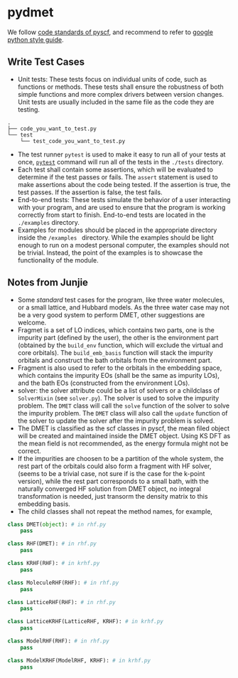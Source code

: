 # pydmet
We follow [code standards of pyscf](https://pyscf.org/code-rule.html#), and recommend to refer to
[google python style guide](https://google.github.io/styleguide/pyguide.html).
## Write Test Cases
- Unit tests: These tests focus on individual units of code, such as functions or methods. These tests shall ensure the robustness of both simple functions and more complex drivers between version changes. Unit tests are usually included in the same file as the code they are testing.
```
.
├── code_you_want_to_test.py
└── test
    └── test_code_you_want_to_test.py
```
- The test runner `pytest` is used to make it easy to run all of your tests at once, [`pytest`](https://docs.pytest.org/en/7.2.x/) command will run all of the tests in the `./tests` directory.
- Each test shall contain some assertions, which will be evaluated to determine if the test passes or fails. The `assert` statement is used to make assertions about the code being tested. If the assertion is true, the test passes. If the assertion is false, the test fails.
- End-to-end tests: These tests simulate the behavior of a user interacting with your program, and are used to ensure that the program is working correctly from start to finish. End-to-end tests are located in the `./examples` directory.
- Examples for modules should be placed in the appropriate directory inside the `/examples ` directory. While the examples should be light enough to run on a modest personal computer, the examples should not be trivial. Instead, the point of the examples is to showcase the functionality of the module.

## Notes from Junjie
- Some _standard_ test cases for the program, like three water molecules, or a small
lattice, and Hubbard models. As the three water case may not be a very good system to perform
DMET, other suggestions are welcome.
- Fragmet is a set of LO indices, which contains two parts, one is the impurity part (defined by the user), 
  the other is the environment part (obtained by the `build_env` function, which will exclude the virtual
  and core orbitals). The `build_emb_basis` function will stack the impurity orbitals and construct the 
  bath orbitals from the environment part.
- Fragment is also used to refer to the orbitals in the embedding space, which contains the impurity EOs
  (shall be the same as impurity LOs), and the bath EOs (constructed from the environment LOs).
- solver: the solver attribute could be a list of solvers or a childclass of `SolverMixin` (see `solver.py`).
  The solver is used to solve the impurity problem. The `DMET` class will call the `solve` function of the 
  solver to solve the impurity problem. The `DMET` class will also call the `update` function of the solver 
  to update the solver after the impurity problem is solved.
- The DMET is classified as the scf classes in pyscf, the mean filed object will be created and maintained 
  inside the DMET object. Using KS DFT as the mean field is not recommended, as the energy formula might
  not be correct.
- If the impurities are choosen to be a partition of the whole system, the rest part of the orbitals could
  also form a fragment with HF solver, (seems to be a trivial case, not sure if is the case for the k-point 
  version), while the rest part corresponds to a small bath, with the naturally converged HF solution from
  DMET object, no integral transformation is needed, just transorm the density matrix to this embedding 
  basis.
- The child classes shall not repeat the method names, for example,
```python
class DMET(object): # in rhf.py
    pass

class RHF(DMET): # in rhf.py
    pass

class KRHF(RHF): # in krhf.py
    pass

class MoleculeRHF(RHF): # in rhf.py
    pass

class LatticeRHF(RHF): # in rhf.py
    pass

class LatticeKRHF(LatticeRHF, KRHF): # in krhf.py
    pass

class ModelRHF(RHF): # in rhf.py
    pass

class ModelKRHF(ModelRHF, KRHF): # in krhf.py
    pass
```